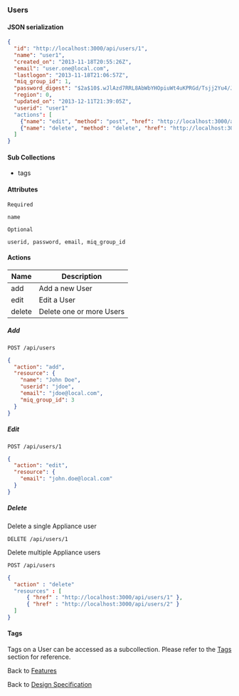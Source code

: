 
### Users

#### JSON serialization

```json
{
  "id": "http://localhost:3000/api/users/1",
  "name": "user1",
  "created_on": "2013-11-18T20:55:26Z",
  "email": "user.one@local.com",
  "lastlogon": "2013-11-18T21:06:57Z",
  "miq_group_id": 1,
  "password_digest": "$2a$10$.wJlAzd7RRL8AbWbYHOpiuWt4uKPRGd/Tsjj2Yu4/JFMeVBUg0Fy.",
  "region": 0,
  "updated_on": "2013-12-11T21:39:05Z",
  "userid": "user1"
  "actions": [
    {"name": "edit", "method": "post", "href": "http://localhost:3000/api/users/1"},
    {"name": "delete", "method": "delete", "href": "http://localhost:3000/api/users/1"}
  ]
}
```

#### Sub Collections

* tags

#### Attributes

`Required`

```
name
```

`Optional`

```
userid, password, email, miq_group_id
```

#### Actions

| Name | Description |
|------|-------------|
| add | Add a new User |
| edit | Edit a User |
| delete | Delete one or more Users |

##### Add

`POST /api/users`

```json
{
  "action": "add",
  "resource": {
    "name": "John Doe",
    "userid": "jdoe",
    "email": "jdoe@local.com",
    "miq_group_id": 3
  }
}
```

##### Edit

`POST /api/users/1`

```json
{
  "action": "edit",
  "resource": {
    "email": "john.doe@local.com"
  }
}
```

##### Delete

Delete a single Appliance user

`DELETE /api/users/1`

Delete multiple Appliance users

`POST /api/users`

```json
{
  "action" : "delete"
  "resources" : [
      { "href" : "http://localhost:3000/api/users/1" },
      { "href" : "http://localhost:3000/api/users/2" }
  ]
}
```


#### Tags

Tags on a User can be accessed as a subcollection. Please refer to the [Tags](./tags.md) section for reference.



Back to [Features](./features.md)

Back to [Design Specification](../design.md)

